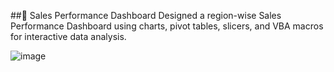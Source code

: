 ##🚀 Sales Performance Dashboard
Designed a region-wise Sales Performance Dashboard using charts, pivot tables, slicers, and VBA macros for interactive data analysis.

![image](https://github.com/user-attachments/assets/09d7610b-b532-4f1c-8604-5394d3151827)


